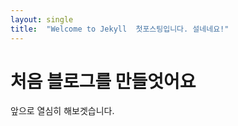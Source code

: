 ```yaml
---
layout: single
title:  "Welcome to Jekyll  첫포스팅입니다. 설네네요!"
---
```

# 처음 블로그를 만들엇어요

앞으로 열심히 해보겟습니다.

